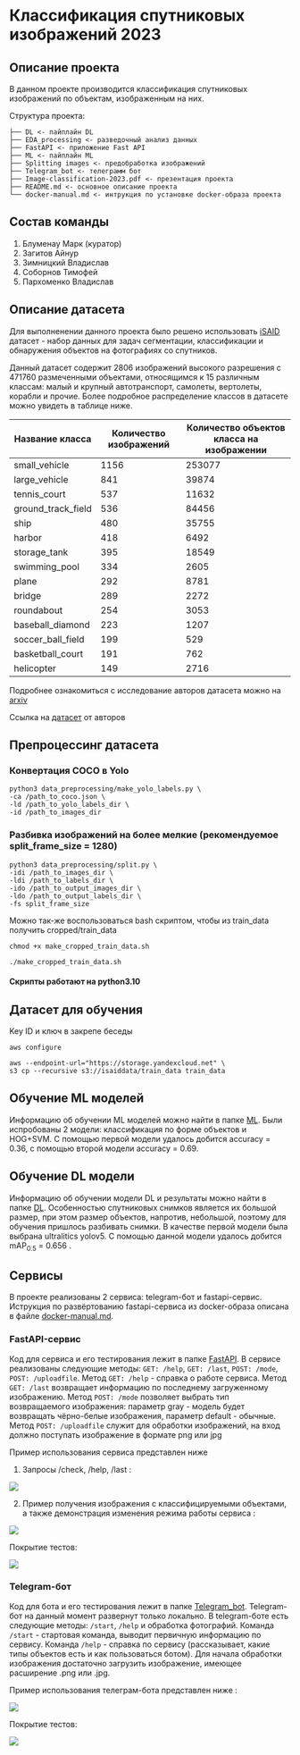 # Классификация спутниковых изображений 2023
## Описание проекта
В данном проекте производится классификация спутниковых изображений по объектам, изображенным на них.

Структура проекта:
```
├── DL <- пайплайн DL
├── EDA_processing <- разведочный анализ данных
├── FastAPI <- приложение Fast API
├── ML <- пайплайн ML
├── Splitting images <- предобработка изображений
├── Telegram_bot <- телеграмм бот
├── Image-classification-2023.pdf <- презентация проекта
├── README.md <- основное описание проекта
└── docker-manual.md <- интрукция по установке docker-образа проекта
```
## Состав команды
1. Блуменау Марк (куратор)
2. Загитов Айнур 
3. Зимницкий Владислав
4. Соборнов Тимофей
5. Пархоменко Владислав

## Описание датасета 
Для выполненении данного проекта было решено использовать [iSAID](https://www.kaggle.com/datasets/usharengaraju/isaid-dataset) датасет -  набор данных для задач сегментации, классификации и обнаружения объектов на фотографиях со спутников. 

Данный датасет содержит 2806 изображений высокого разрешения с 471760 размеченными объектами, относящимся к 15 различным классам: малый и крупный автотранспорт, самолеты, вертолеты, корабли и прочие. Более подробное распределение классов в датасете можно увидеть в таблице ниже. 

| Название класса | Количество изображений | Количество объектов класса на изображении |
|----------|----------|----------|
| small_vehicle    | 1156  | 253077   |
| large_vehicle    |  841   | 39874  |
| tennis_court    | 537  | 11632   |
| ground_track_field    | 536  | 84456   |
| ship    | 480   | 35755  |
| harbor    | 418   | 6492  |
| storage_tank    | 395   | 18549   |
| swimming_pool    | 334   | 2605   |
| plane    | 292  | 8781  |
| bridge    | 289   | 2272  |
| roundabout    | 254   | 3053  |
| baseball_diamond    | 223   | 1207   |
| soccer_ball_field    | 199   | 529   |
| basketball_court    | 191   | 762   |
| helicopter    | 149   | 2716   |

Подробнее ознакомиться с исследование авторов датасета можно на [arxiv](https://arxiv.org/abs/1905.12886)

Ссылка на [датасет](https://captain-whu.github.io/iSAID/dataset.html) от авторов

## Препроцессинг датасета

### Конвертация СOCO в Yolo

```
python3 data_preprocessing/make_yolo_labels.py \
-ca /path_to_coco.json \
-ld /path_to_yolo_labels_dir \
-id /path_to_images_dir
```

### Разбивка изображений на более мелкие (рекомендуемое split_frame_size = 1280)
```
python3 data_preprocessing/split.py \
-idi /path_to_images_dir \
-ldi /path_to_labels_dir \
-ido /path_to_output_images_dir \
-ldo /path_to_output_labels_dir \
-fs split_frame_size
```
Можно так-же воспользоваться bash скриптом, чтобы из train_data получить cropped/train_data

```
chmod +x make_cropped_train_data.sh
```
```
./make_cropped_train_data.sh
```

#### Скрипты работают на python3.10

## Датасет для обучения

Key ID и ключ в закрепе беседы

```
aws configure
```
```
aws --endpoint-url="https://storage.yandexcloud.net" \
s3 cp --recursive s3://isaiddata/train_data train_data
```
## Обучение ML моделей

Информацию об обучении ML моделей можно найти в папке [ML](ML). Были испробованы 2 модели: классификация по форме объектов и HOG+SVM. С помощью первой модели удалось добится accuracy = 0.36, с помощью второй модели accuracy = 0.69. 

## Обучение DL модели

Информацию об обучении модели DL и результаты можно найти в папке [DL](DL). Особенностью спутниковых снимков является их большой размер, при этом размер объектов, напротив, небольшой, поэтому для обучения пришлось разбивать снимки. В качестве первой модели была выбрана ultralitics yolov5. С помощью данной модели удалось добится mAP<sub>0.5</sub> = 0.656 .

## Сервисы

В проекте реализованы 2 сервиса: telegram-бот и fastapi-сервис. Иструкция по развёртованию fastapi-сервиса из docker-образа описана в файле [docker-manual.md](docker-manual.md).

### FastAPI-сервис

Код для сервиса и его тестирования лежит в папке [FastAPI](FastAPI). В сервисе реализованы следующие методы: `GET: /help`, `GET: /last`, `POST: /mode`, `POST: /uploadfile`. Метод `GET: /help` - справка о работе сервиса. Метод `GET: /last` возвращает информацию по последнему загруженному изображению. Метод `POST: /mode` позволяет выбрать тип возвращаемого изображения: параметр gray - модель будет возвращать чёрно-белые изображения, параметр default - обычные. Метод `POST: /uploadfile` служит для обработки изображений, на вход должно поступать изображение в формате png или jpg

Пример использования сервиса представлен ниже
1) Запросы /check, /help, /last :

![](https://github.com/MrseFuntik/python_hw4/blob/main/Ex/Example-usage%20(check%20&%20help%20&%20last).gif)

2) Пример получения изображения с классифицируемыми объектами, а также демонстрация изменения режима работы сервиса :

![](https://github.com/MrseFuntik/python_hw4/blob/main/Ex/Example-usage%20(uploadfile%20%26%20mode).gif)

Покрытие тестов:

![](FastAPI/test_cov.jpg)

### Telegram-бот

Код для бота и его тестирования лежит в папке [Telegram_bot](Telegram_bot). Telegram-бот на данный момент развернут только локально. В telegram-боте есть следующие методы: `/start`, `/help` и обработка фотографий. Команда `/start` - стартовая команда, выводит первичную информацию по сервису. Команда `/help` - справка по сервису (рассказывает, какие типы объектов есть и как пользоваться ботом). Для начала обработки изображения достаточно загрузить изображение, имеющее расширение .png или .jpg.

Пример использования телеграм-бота представлен ниже :

![](https://github.com/MrseFuntik/python_hw4/blob/main/Ex/SVID_20240116_120800_1.gif)

Покрытие тестов:

![](Telegram_bot/test_cov.jpg)


